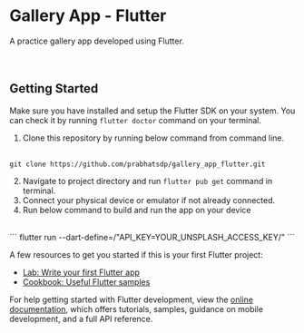 # Gallery App - Flutter

A practice gallery app developed using Flutter.
<br/><br/><br/>
## Getting Started
Make sure you have installed and setup the Flutter SDK on your system. You can check it by running ```flutter doctor``` command on your terminal.
<br />
1. Clone this repository by running below command from command line.
<br/><br/>
```
git clone https://github.com/prabhatsdp/gallery_app_flutter.git
```
2. Navigate to project directory and run ```flutter pub get``` command in terminal.
3. Connect your physical device or emulator if not already connected.
4. Run below command to build and run the app on your device
<br />
```
    flutter run --dart-define=/"API_KEY=YOUR_UNSPLASH_ACCESS_KEY/"
```

A few resources to get you started if this is your first Flutter project:

- [Lab: Write your first Flutter app](https://docs.flutter.dev/get-started/codelab)
- [Cookbook: Useful Flutter samples](https://docs.flutter.dev/cookbook)

For help getting started with Flutter development, view the
[online documentation](https://docs.flutter.dev/), which offers tutorials,
samples, guidance on mobile development, and a full API reference.
